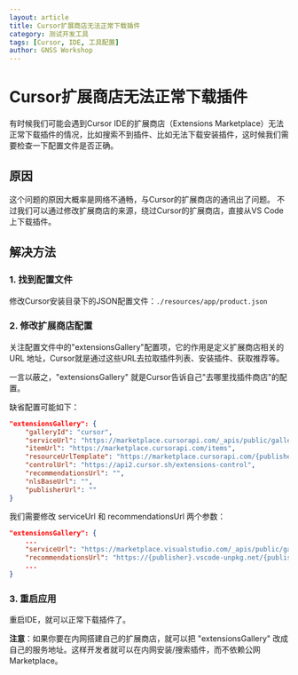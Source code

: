```yaml
---
layout: article
title: Cursor扩展商店无法正常下载插件
category: 测试开发工具
tags: [Cursor, IDE, 工具配置]
author: GNSS Workshop
---
```


# Cursor扩展商店无法正常下载插件

有时候我们可能会遇到Cursor IDE的扩展商店（Extensions Marketplace）无法正常下载插件的情况，比如搜索不到插件、比如无法下载安装插件，这时候我们需要检查一下配置文件是否正确。

## 原因

这个问题的原因大概率是网络不通畅，与Cursor的扩展商店的通讯出了问题。
不过我们可以通过修改扩展商店的来源，绕过Cursor的扩展商店，直接从VS Code上下载插件。

## 解决方法

### 1. 找到配置文件

修改Cursor安装目录下的JSON配置文件：`./resources/app/product.json`

### 2. 修改扩展商店配置

关注配置文件中的"extensionsGallery"配置项，它的作用是定义扩展商店相关的 URL 地址，Cursor就是通过这些URL去拉取插件列表、安装插件、获取推荐等。

一言以蔽之，"extensionsGallery" 就是Cursor告诉自己"去哪里找插件商店"的配置。

缺省配置可能如下：
```json
"extensionsGallery": {
    "galleryId": "cursor",
    "serviceUrl": "https://marketplace.cursorapi.com/_apis/public/gallery",
    "itemUrl": "https://marketplace.cursorapi.com/items",
    "resourceUrlTemplate": "https://marketplace.cursorapi.com/{publisher}/{name}/{version}/{path}",
    "controlUrl": "https://api2.cursor.sh/extensions-control",
    "recommendationsUrl": "",
    "nlsBaseUrl": "",
    "publisherUrl": ""
}
```

我们需要修改 serviceUrl 和 recommendationsUrl 两个参数：

```json
"extensionsGallery": {
    ...
    "serviceUrl": "https://marketplace.visualstudio.com/_apis/public/gallery",
    "recommendationsUrl": "https://{publisher}.vscode-unpkg.net/{publisher}/{name}/{version}/{path}",
    ...
}
```

### 3. 重启应用

重启IDE，就可以正常下载插件了。

**注意**：如果你要在内网搭建自己的扩展商店，就可以把 "extensionsGallery" 改成自己的服务地址。这样开发者就可以在内网安装/搜索插件，而不依赖公网Marketplace。